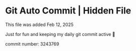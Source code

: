 # Git Auto Commit | Hidden File

This file was added Feb 12, 2025

Just for fun and keeping my daily git commit active 🤪

commit number: 3243769
